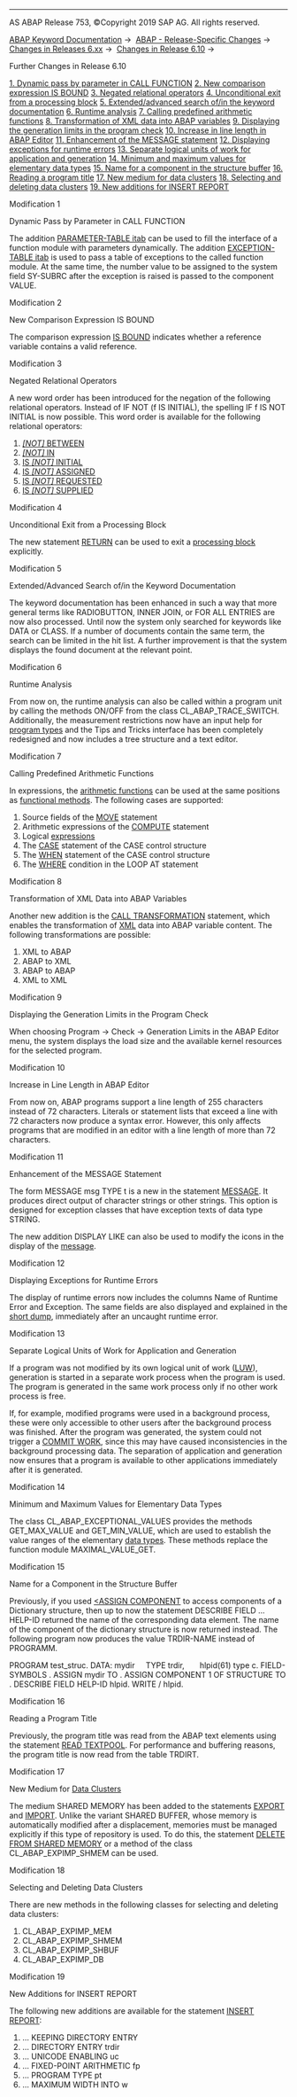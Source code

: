   

* * *

AS ABAP Release 753, ©Copyright 2019 SAP AG. All rights reserved.

[ABAP Keyword Documentation](javascript:call_link\('abenabap.htm'\)) →  [ABAP - Release-Specific Changes](javascript:call_link\('abennews.htm'\)) →  [Changes in Releases 6.xx](javascript:call_link\('abennews-6.htm'\)) →  [Changes in Release 6.10](javascript:call_link\('abennews-610.htm'\)) → 

Further Changes in Release 6.10

[1\. Dynamic pass by parameter in CALL FUNCTION](#!ABAP_MODIFICATION_1@1@)
[
2\. New comparison expression IS BOUND](#!ABAP_MODIFICATION_2@2@)
[
3\. Negated relational operators](#!ABAP_MODIFICATION_3@3@)
[
4\. Unconditional exit from a processing block](#!ABAP_MODIFICATION_4@4@)
[
5\. Extended/advanced search of/in the keyword documentation](#!ABAP_MODIFICATION_5@5@)
[
6\. Runtime analysis](#!ABAP_MODIFICATION_6@6@)
[
7\. Calling predefined arithmetic functions](#!ABAP_MODIFICATION_7@7@)
[
8\. Transformation of XML data into ABAP variables](#!ABAP_MODIFICATION_8@8@)
[
9\. Displaying the generation limits in the program check](#!ABAP_MODIFICATION_9@9@)
[
10\. Increase in line length in ABAP Editor](#!ABAP_MODIFICATION_10@10@)
[
11\. Enhancement of the MESSAGE statement](#!ABAP_MODIFICATION_11@11@)
[
12\. Displaying exceptions for runtime errors](#!ABAP_MODIFICATION_12@12@)
[
13\. Separate logical units of work for application and generation](#!ABAP_MODIFICATION_13@13@)
[
14\. Minimum and maximum values for elementary data types](#!ABAP_MODIFICATION_14@14@)
[
15\. Name for a component in the structure buffer](#!ABAP_MODIFICATION_15@15@)
[
16\. Reading a program title](#!ABAP_MODIFICATION_16@16@)
[
17\. New medium for data clusters](#!ABAP_MODIFICATION_17@17@)
[
18\. Selecting and deleting data clusters](#!ABAP_MODIFICATION_18@18@)
[
19\. New additions for INSERT REPORT](#!ABAP_MODIFICATION_19@19@)

Modification 1

Dynamic Pass by Parameter in CALL FUNCTION

The addition [PARAMETER-TABLE itab](javascript:call_link\('abapcall_function.htm'\)) can be used to fill the interface of a function module with parameters dynamically. The addition [EXCEPTION-TABLE itab](javascript:call_link\('abapcall_function.htm'\)) is used to pass a table of exceptions to the called function module. At the same time, the number value to be assigned to the system field SY-SUBRC after the exception is raised is passed to the component VALUE.

Modification 2

New Comparison Expression IS BOUND

The comparison expression [IS BOUND](javascript:call_link\('abenlogexp_bound.htm'\)) indicates whether a reference variable contains a valid reference.

Modification 3

Negated Relational Operators

A new word order has been introduced for the negation of the following relational operators. Instead of IF NOT (f IS INITIAL), the spelling IF f IS NOT INITIAL is now possible. This word order is available for the following relational operators:

1.  [*\[*NOT*\]* BETWEEN](javascript:call_link\('abenlogexp_between.htm'\))
2.  [*\[*NOT*\]* IN](javascript:call_link\('abenlogexp_select_option.htm'\))
3.  [IS *\[*NOT*\]* INITIAL](javascript:call_link\('abenlogexp_initial.htm'\))
4.  [IS *\[*NOT*\]* ASSIGNED](javascript:call_link\('abenlogexp_assigned.htm'\))
5.  [IS *\[*NOT*\]* REQUESTED](javascript:call_link\('abenlogexp_requested.htm'\))
6.  [IS *\[*NOT*\]* SUPPLIED](javascript:call_link\('abenlogexp_supplied.htm'\))
    

Modification 4

Unconditional Exit from a Processing Block

The new statement [RETURN](javascript:call_link\('abapreturn.htm'\)) can be used to exit a [processing block](javascript:call_link\('abenprocessing_block_glosry.htm'\) "Glossary Entry") explicitly.

Modification 5

Extended/Advanced Search of/in the Keyword Documentation

The keyword documentation has been enhanced in such a way that more general terms like RADIOBUTTON, INNER JOIN, or FOR ALL ENTRIES are now also processed. Until now the system only searched for keywords like DATA or CLASS. If a number of documents contain the same term, the search can be limited in the hit list. A further improvement is that the system displays the found document at the relevant point.

Modification 6

Runtime Analysis

From now on, the runtime analysis can also be called within a program unit by calling the methods ON/OFF from the class CL\_ABAP\_TRACE\_SWITCH. Additionally, the measurement restrictions now have an input help for [program types](javascript:call_link\('abenprogram_type_glosry.htm'\) "Glossary Entry") and the Tips and Tricks interface has been completely redesigned and now includes a tree structure and a text editor.

Modification 7

Calling Predefined Arithmetic Functions

In expressions, the [arithmetic functions](javascript:call_link\('abapcompute_arith.htm'\)) can be used at the same positions as [functional methods](javascript:call_link\('abenfunctional_method_glosry.htm'\) "Glossary Entry"). The following cases are supported:

1.  Source fields of the [MOVE](javascript:call_link\('abapmove_obs.htm'\)) statement
2.  Arithmetic expressions of the [COMPUTE](javascript:call_link\('abapcompute_arith.htm'\)) statement
3.  Logical [expressions](javascript:call_link\('abenlogexp.htm'\))
4.  The [CASE](javascript:call_link\('abapcase.htm'\)) statement of the CASE control structure
5.  The [WHEN](javascript:call_link\('abapwhen.htm'\)) statement of the CASE control structure
6.  The [WHERE](javascript:call_link\('abaploop_at_itab.htm'\)) condition in the LOOP AT statement
    

Modification 8

Transformation of XML Data into ABAP Variables

Another new addition is the [CALL TRANSFORMATION](javascript:call_link\('abapcall_transformation.htm'\)) statement, which enables the transformation of [XML](javascript:call_link\('abenxml_glosry.htm'\) "Glossary Entry") data into ABAP variable content. The following transformations are possible:

1.  XML to ABAP
2.  ABAP to XML
3.  ABAP to ABAP
4.  XML to XML
    

Modification 9

Displaying the Generation Limits in the Program Check

When choosing Program → Check → Generation Limits in the ABAP Editor menu, the system displays the load size and the available kernel resources for the selected program.

Modification 10

Increase in Line Length in ABAP Editor

From now on, ABAP programs support a line length of 255 characters instead of 72 characters. Literals or statement lists that exceed a line with 72 characters now produce a syntax error. However, this only affects programs that are modified in an editor with a line length of more than 72 characters.

Modification 11

Enhancement of the MESSAGE Statement

The form MESSAGE msg TYPE t is a new in the statement [MESSAGE](javascript:call_link\('abapmessage.htm'\)). It produces direct output of character strings or other strings. This option is designed for exception classes that have exception texts of data type STRING.

The new addition DISPLAY LIKE can also be used to modify the icons in the display of the [message](javascript:call_link\('abenmessage_glosry.htm'\) "Glossary Entry").

Modification 12

Displaying Exceptions for Runtime Errors

The display of runtime errors now includes the columns Name of Runtime Error and Exception. The same fields are also displayed and explained in the [short dump](javascript:call_link\('abenshort_dump_glosry.htm'\) "Glossary Entry"), immediately after an uncaught runtime error.

Modification 13

Separate Logical Units of Work for Application and Generation

If a program was not modified by its own logical unit of work ([LUW](javascript:call_link\('abendb_transaction.htm'\))), generation is started in a separate work process when the program is used. The program is generated in the same work process only if no other work process is free.

If, for example, modified programs were used in a background process, these were only accessible to other users after the background process was finished. After the program was generated, the system could not trigger a [COMMIT WORK](javascript:call_link\('abapcommit.htm'\)), since this may have caused inconsistencies in the background processing data. The separation of application and generation now ensures that a program is available to other applications immediately after it is generated.

Modification 14

Minimum and Maximum Values for Elementary Data Types

The class CL\_ABAP\_EXCEPTIONAL\_VALUES provides the methods GET\_MAX\_VALUE and GET\_MIN\_VALUE, which are used to establish the value ranges of the elementary [data types](javascript:call_link\('abapdata_simple.htm'\)). These methods replace the function module MAXIMAL\_VALUE\_GET.

Modification 15

Name for a Component in the Structure Buffer

Previously, if you used [<ASSIGN COMPONENT](javascript:call_link\('abapassign_mem_area_dynamic_dobj.htm'\)) to access components of a Dictionary structure, then up to now the statement DESCRIBE FIELD ... HELP-ID returned the name of the corresponding data element. The name of the component of the dictionary structure is now returned instead. The following program now produces the value TRDIR-NAME instead of PROGRAMM.

PROGRAM test\_struc.
DATA: mydir     TYPE trdir,
      hlpid(61) type c.
FIELD-SYMBOLS <fs>.
ASSIGN mydir TO <fs>.
ASSIGN COMPONENT 1 OF STRUCTURE <fs> TO <fs>.
DESCRIBE FIELD <fs> HELP-ID hlpid.
WRITE / hlpid.

Modification 16

Reading a Program Title

Previously, the program title was read from the ABAP text elements using the statement [READ TEXTPOOL](javascript:call_link\('abapread_textpool.htm'\)). For performance and buffering reasons, the program title is now read from the table TRDIRT.

Modification 17

New Medium for [Data Clusters](javascript:call_link\('abendata_cluster_glosry.htm'\) "Glossary Entry")

The medium SHARED MEMORY has been added to the statements [EXPORT](javascript:call_link\('abapexport_data_cluster.htm'\)) and [IMPORT](javascript:call_link\('abapimport_data_cluster.htm'\)). Unlike the variant SHARED BUFFER, whose memory is automatically modified after a displacement, memories must be managed explicitly if this type of repository is used. To do this, the statement [DELETE FROM SHARED MEMORY](javascript:call_link\('abapdelete_cluster.htm'\)) or a method of the class CL\_ABAP\_EXPIMP\_SHMEM can be used.

Modification 18

Selecting and Deleting Data Clusters

There are new methods in the following classes for selecting and deleting data clusters:

1.  CL\_ABAP\_EXPIMP\_MEM
2.  CL\_ABAP\_EXPIMP\_SHMEM
3.  CL\_ABAP\_EXPIMP\_SHBUF
4.  CL\_ABAP\_EXPIMP\_DB
    

Modification 19

New Additions for INSERT REPORT

The following new additions are available for the statement [INSERT REPORT](javascript:call_link\('abapinsert_report.htm'\)):

1.  ... KEEPING DIRECTORY ENTRY
2.  ... DIRECTORY ENTRY trdir
3.  ... UNICODE ENABLING uc
4.  ... FIXED-POINT ARITHMETIC fp
5.  ... PROGRAM TYPE pt
6.  ... MAXIMUM WIDTH INTO w